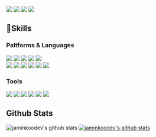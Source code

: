 <div>
  <img src="https://img.shields.io/badge/jmkoo.dev@gmail.com-EA4335?style=flat-square&logo=gmail&logoColor=white"/>
  <img src="https://img.shields.io/badge/jmkoo-20C997?style=flat-square&logo=velog&logoColor=white"/>
  <img src="https://img.shields.io/badge/jmkoo98-E4405F?style=flat-square&logo=instagram&logoColor=white"/>
  <img src="https://img.shields.io/badge/Jamin Koo-1877F2?style=flat-square&logo=facebook&logoColor=white"/>
</div>

## 💪Skills

### Paltforms & Languages
<div>
<!-- Android -->
<img src="https://img.shields.io/badge/Android-3DDC84?style=flat-square&logo=Android&logoColor=white"/>
<!-- IOS -->
<img src="https://img.shields.io/badge/iOS-000000?style=flat-square&logo=ios&logoColor=white"/>
<!-- Flutter -->
<img src="https://img.shields.io/badge/Flutter-02569B?style=flat-square&logo=flutter&logoColor=white"/>
<!-- Capacitor -->
<img src="https://img.shields.io/badge/Capacitor-119EFF?style=flat-square&logo=capacitor&logoColor=white"/>
<!-- Vue.js -->
<img src="https://img.shields.io/badge/Vue.js-4FC08D?style=flat-square&logo=vue.js&logoColor=white"/>
</div>
<div>
<!-- Kotlin -->
<img src="https://img.shields.io/badge/kotlin-7F52FF?style=flat-square&logo=kotlin&logoColor=white"/>
<!-- Swift -->
<img src="https://img.shields.io/badge/Swift-F05138?style=flat-square&logo=swift&logoColor=white"/>
<!-- Dart -->
<img src="https://img.shields.io/badge/Dart-0175C2?style=flat-square&logo=dart&logoColor=white"/>
<!-- TypeScript -->
<img src="https://img.shields.io/badge/TypeScript-3178C6?style=flat-square&logo=typescript&logoColor=white"/>
<!-- Java -->
<img src="https://img.shields.io/badge/Java-007396?style=flat-square&logo=java&logoColor=white"/>
<!-- Python -->
<img src="https://img.shields.io/badge/Python-3776AB?style=flat-square&logo=python&logoColor=white"/>
</div>

### Tools
<div>
<!-- Jetpack Compose -->
<img src="https://img.shields.io/badge/Jetpack Compose-4285F4?style=flat-square&logo=jetpackcompose&logoColor=white"/>
<!-- Firebase -->
<img src="https://img.shields.io/badge/Firebase-FFCA28?style=flat-square&logo=firebase&logoColor=white"/>
<!-- Vuetify -->
<img src="https://img.shields.io/badge/Vuetify-1867C0?style=flat-square&logo=vuetify&logoColor=white"/>
<!-- Spring Boot -->
<img src="https://img.shields.io/badge/Spring Boot-6DB33F?style=flat-square&logo=springboot&logoColor=white"/>
<!-- ElasticSearch -->
<img src="https://img.shields.io/badge/ElasticSearch-005571?style=flat-square&logo=elasticsearch&logoColor=white"/>
<!-- git -->
<img src="https://img.shields.io/badge/Git-F05032?style=flat-square&logo=git&logoColor=white"/>
</div>

## Github Stats


![jaminkoodev's github stats](https://github-readme-stats.vercel.app/api?username=jaminkoodev&show_icons=true)
[![jaminkoodev's github stats](https://github-readme-stats.vercel.app/api/top-langs/?username=jaminkoodev&show_icons=true&hide_border=true&title_color=004386&icon_color=004386&layout=compact)](https://github.com/jaminkoodev)
